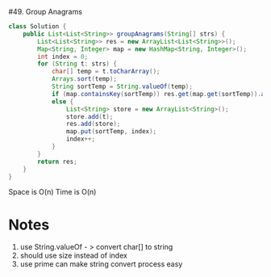 #49. Group Anagrams

```java
class Solution {
    public List<List<String>> groupAnagrams(String[] strs) {
        List<List<String>> res = new ArrayList<List<String>>();
        Map<String, Integer> map = new HashMap<String, Integer>();
        int index = 0;
        for (String t: strs) {
            char[] temp = t.toCharArray();
            Arrays.sort(temp);
            String sortTemp = String.valueOf(temp);
            if (map.containsKey(sortTemp)) res.get(map.get(sortTemp)).add(t);
            else {
                List<String> store = new ArrayList<String>();
                store.add(t);
                res.add(store);
                map.put(sortTemp, index);
                index++;
            }
        }
        return res;
    }
}
```

Space is O(n) Time is O(n)

# Notes

1. use String.valueOf  - > convert char[] to string
2. should use size instead of index
3.  use prime can make string convert process easy

